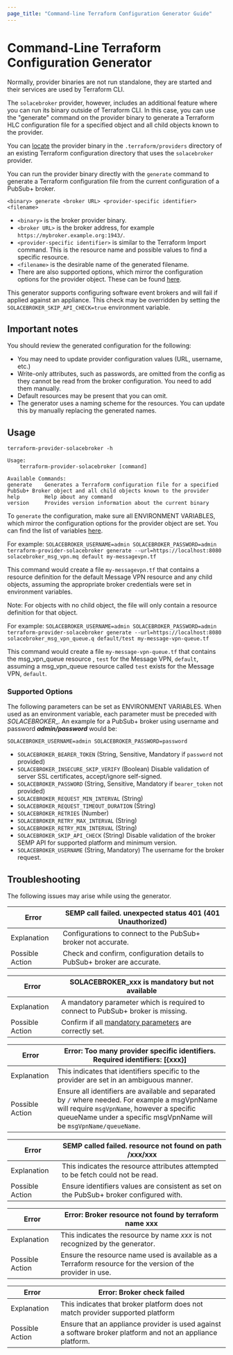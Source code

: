 ```yaml
---
page_title: "Command-line Terraform Configuration Generator Guide"
---
```


# Command-Line Terraform Configuration Generator

Normally, provider binaries are not run standalone, they are started and their services are used by Terraform CLI.

The `solacebroker` provider, however, includes an additional feature where you can run its binary outside of Terraform CLI. In this case, you can use the "generate" command on the provider binary to generate a Terraform HLC configuration file for a specified object and all child objects known to the provider.

You can [locate](https://terra-farm.github.io/main/installation.html) the provider binary in the `.terraform/providers` directory of an existing Terraform configuration directory that uses the `solacebroker` provider.

You can run the provider binary directly with the `generate` command to generate a Terraform configuration file from the current configuration of a PubSub+ broker.

`<binary> generate <broker URL> <provider-specific identifier> <filename>`

- `<binary>` is the broker provider binary.
- `<broker URL>` is the broker address, for example `https://mybroker.example.org:1943/`.
- `<provider-specific identifier>` is similar to the Terraform Import command. This is the resource name and possible values to find a specific resource.
- `<filename>` is the desirable name of the generated filename.
- There are also supported options, which mirror the configuration options for the provider object. These can be found [here](#supported-options).

This generator supports configuring software event brokers and will fail if applied against an appliance. This check may be overridden by setting the `SOLACEBROKER_SKIP_API_CHECK=true` environment variable.

## Important notes

You should review the generated configuration for the following:

* You may need to update provider configuration values (URL, username, etc.)
* Write-only attributes, such as passwords, are omitted from the config as they cannot be read from the broker configuration. You need to add them manually.
* Default resources may be present that you can omit.
* The generator uses a naming scheme for the resources. You can update this by manually replacing the generated names.

## Usage

```shell
terraform-provider-solacebroker -h

Usage:
    terraform-provider-solacebroker [command]

Available Commands:
generate    Generates a Terraform configuration file for a specified PubSub+ Broker object and all child objects known to the provider
help        Help about any command
version     Provides version information about the current binary
```

To `generate` the configuration, make sure all ENVIRONMENT VARIABLES, which mirror the configuration options for the
provider object are set. You can find the list of variables [here](#supported-options).

For example:
`SOLACEBROKER_USERNAME=admin SOLACEBROKER_PASSWORD=admin terraform-provider-solacebroker generate --url=https://localhost:8080 solacebroker_msg_vpn.mq default my-messagevpn.tf`

This command would create a file `my-messagevpn.tf` that contains a resource definition for the default Message VPN resource and
any child objects, assuming the appropriate broker credentials were set in environment variables.

Note: For objects with no child object, the file will only contain a resource definition for that object.

For example:
`SOLACEBROKER_USERNAME=admin SOLACEBROKER_PASSWORD=admin terraform-provider-solacebroker generate --url=https://localhost:8080 solacebroker_msg_vpn_queue.q default/test my-message-vpn-queue.tf`

This command would create a file `my-message-vpn-queue.tf` that contains the msg_vpn_queue resource , `test`  for the
Message VPN, `default`, assuming a msg_vpn_queue resource called `test` exists for the Message VPN, `default`.

### Supported Options

The following parameters can be set as ENVIRONMENT VARIABLES. When used as an environment variable,
each parameter must be preceded with _SOLACEBROKER__. An example for a PubSub+ broker using username and password
_**admin/password**_
would be:

`SOLACEBROKER_USERNAME=admin SOLACEBROKER_PASSWORD=password`

- `SOLACEBROKER_BEARER_TOKEN` (String, Sensitive, Mandatory if `password` not provided)
- `SOLACEBROKER_INSECURE_SKIP_VERIFY` (Boolean) Disable validation of server SSL certificates, accept/ignore self-signed.
- `SOLACEBROKER_PASSWORD` (String, Sensitive, Mandatory if `bearer_token` not provided)
- `SOLACEBROKER_REQUEST_MIN_INTERVAL` (String)
- `SOLACEBROKER_REQUEST_TIMEOUT_DURATION` (String)
- `SOLACEBROKER_RETRIES` (Number)
- `SOLACEBROKER_RETRY_MAX_INTERVAL` (String)
- `SOLACEBROKER_RETRY_MIN_INTERVAL` (String)
- `SOLACEBROKER_SKIP_API_CHECK` (String) Disable validation of the broker SEMP API for supported platform and minimum version.
- `SOLACEBROKER_USERNAME` (String, Mandatory) The username for the broker request.

## Troubleshooting

The following issues may arise while using the generator.

| Error           | SEMP call failed. unexpected status 401 (401 Unauthorized)                 |
|-----------------|----------------------------------------------------------------------------|
| Explanation     | Configurations to connect to the PubSub+ broker not accurate.              |
| Possible Action | Check and confirm, configuration details to PubSub+ broker are accurate.   |

| Error           | SOLACEBROKER_xxx is mandatory but not available                                    |
|-----------------|------------------------------------------------------------------------------------|
| Explanation     | A mandatory parameter which is required to connect to PubSub+ broker is missing.   |
| Possible Action | Confirm if all [mandatory parameters](#supported-options) are correctly set.       |

| Error           | Error: Too many provider specific identifiers. Required identifiers: [{xxx}] |
|-----------------|------------------------------------------------------------------------------|
| Explanation     | This indicates that identifiers specific to the provider are set in an ambiguous manner. |
| Possible Action | Ensure all identifiers are available and separated by `/` where needed. For example a msgVpnName will require `msgVpnName`, however a specific queueName under a specific msgVpnName will be `msgVpnName/queueName`. |

| Error           | SEMP called failed. resource not found on path /xxx/xxx                                  |
|-----------------|------------------------------------------------------------------------------------------|
| Explanation     | This indicates the resource attributes attempted to be fetch could not be read.          |
| Possible Action | Ensure identifiers values are consistent as set on the PubSub+ broker configured with.   |

| Error           | Error: Broker resource not found by terraform name xxx                                                     |
|-----------------|------------------------------------------------------------------------------------------------------------|
| Explanation     | This indicates the resource by name _xxx_ is not recognized by the generator.                              |
| Possible Action | Ensure the resource name used is available as a Terraform resource for the version of the provider in use. |

| Error           | Error: Broker check failed                                                                                  |
|-----------------|-------------------------------------------------------------------------------------------------------------|
| Explanation     | This indicates that broker platform does not match provider supported platform                              |
| Possible Action | Ensure that an appliance provider is used against a software broker platform and not an appliance platform. |
